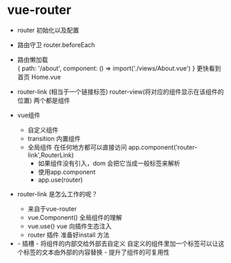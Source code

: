 # vue-router

- router 初始化以及配置
- 路由守卫
    router.beforeEach
- 路由懒加载  
    {
        path: '/about',
        component: () => import('./views/About.vue')
    }
    更快看到首页 Home.vue
- router-link (相当于一个链接标签)     router-view(将对应的组件显示在该组件的位置)     两个都是组件
- vue组件
    - 自定义组件
    - transition 内置组件
    - 全局组件  在任何地方都可以直接访问
        app.component('router-link',RouterLink)
        - 如果组件没有引入，dom 会把它当成一般标签来解析
        - 使用app.component
        - app.use(router)

- router-link 是怎么工作的呢？
    - 来自于vue-router
    - vue.Component() 全局组件的理解
    - vue.use()  vue 向插件生态注入 
    - router 插件 准备好install 方法
- <slot />
    - 插槽
    - 将组件的内部交给外部去自定义    自定义的组件里加一个<slot />标签可以让这个标签的文本由外部的内容替换
    - 提升了组件的可复用性
